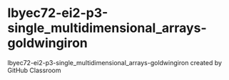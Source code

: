 # lbyec72-ei2-p3-single_multidimensional_arrays-goldwingiron
lbyec72-ei2-p3-single_multidimensional_arrays-goldwingiron created by GitHub Classroom
 
